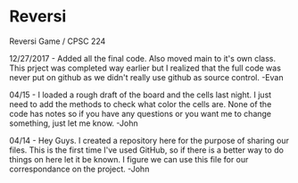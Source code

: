 # Reversi
Reversi Game /  CPSC 224 

12/27/2017 - Added all the final code. Also moved main to it's own class. This prject was completed way earlier but I realized that the full code was never put on github as we didn't really use github as source control.
-Evan

04/15 - I loaded a rough draft of the board and the cells last night. I just need to add the methods to check what color the cells are. None of the code has notes so if you have any questions or you want me to change something, just let me know.
-John
 
04/14 - Hey Guys. I created a repository here for the purpose of sharing our files. This is the first time I've used GitHub, so if there is a better way to do things on here let it be known. I figure we can use this file for our correspondance on the project. 
-John
